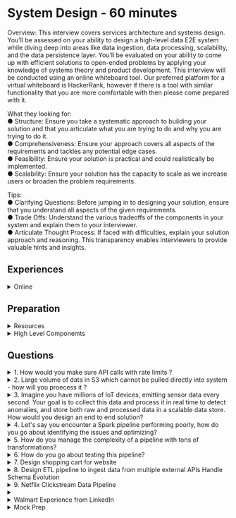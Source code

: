 # System Design - 60 minutes

Overview: This interview covers services architecture
and systems design. You’ll be assessed on your ability to
design a high-level data E2E system while diving deep
into areas like data ingestion, data processing, scalability,
and the data persistence layer. You’ll be evaluated on
your ability to come up with efficient solutions to
open-ended problems by applying your knowledge of
systems theory and product development. This interview
will be conducted using an online whiteboard tool. Our
preferred platform for a virtual whiteboard is HackerRank,
however if there is a tool with similar functionality that you are more comfortable with then please
come prepared with it.

What they looking for:\
● Structure: Ensure you take a systematic approach to building your solution and that you
articulate what you are trying to do and why you are trying to do it.\
● Comprehensiveness: Ensure your approach covers all aspects of the requirements and
tackles any potential edge cases.\
● Feasibility: Ensure your solution is practical and could realistically be implemented.\
● Scalability: Ensure your solution has the capacity to scale as we increase users or
broaden the problem requirements.

Tips:\
● Clarifying Questions: Before jumping in to designing your solution, ensure that you
understand all aspects of the given requirements.\
● Trade Offs: Understand the various tradeoffs of the components in your system and
explain them to your interviewer.\
● Articulate Thought Process: If faced with difficulties, explain your solution approach and
reasoning. This transparency enables interviewers to provide valuable hints and insights.



## Experiences

<details>
<summary> Online </summary>

- You have to track user metrics - how will you develop solution for it - real time vs batch discussion 
Prev Project discussions - data modelling - data collection - transformation - where we will write them? what metrics on real time what batch ? what frequency? - dashboard refresh - frequency 
streaming focussed than batch(Manish Kumar Youtube)

(Blind)
- For system design interview. Question was something like hosting a service then backend db design for services and analytics design for data getting logged.
- Business round was more like business use case specific if there is drop in sales. How will you figure out? What data sources to look for ? Then what will be steps.
- Managerial round was on day to day activities. What’s the architecture? How do you handle conflicts? What were initiatives? What mistakes you made? What did you learn from those?

</details>


## Preparation 

<details>
    <summary>  Resources  </summary>

1. [System Design for Data]([https://www.youtube.com/watch?v=OWeQ_gCNe4k) 
2. System design Interview by Alex - Book
3. Design Data Intensive Application - Book
4. Youtube Videos - Arpit Bhayani, Gaurav Sen 
5. [Medium (Read) - Streamimg Data Pipeline](https://medium.com/@seancoyne/data-engineering-practice-system-design-question-and-solution-streaming-ad32562ba954)


### Videos 
1. [Building a data platform with open source: A $1M+ cost-saving journey](https://www.youtube.com/watch?v=WdQ1hlK57Ys)
</details>


<details>
    <summary>  High Level Componemts </summary>


Let's say you have to Design an e-commerce platfrom related to data side

- Clarify what you are trying to make 
    - What does e-commerce means ? Nykaa, Amazon, something else?
    - Are you asking to build transactional or analytical system?
    ### Output Data
    - Understand the metric in detail? 
    - Who will be the end consumer of this data? 
        - Data Sci, SWE, Dashboard, ML team in modelling
        - talk about CAP theorem 
            - Top 10 songs - availability is imp
            - Financial - consistency is the key
    - Refresh Frequency? Daily? hourly?
    - Query Pattern ? - One big table? Snowflake or Star Schema?
    - Data Rentention ?
    ### Input Data 
    - Existing systems or services which I should be aware of ?
    - Where is the data coming from? 
    - What is the scale of data, what is anticipated scale in upcoming 6 months or a year? 
        - cluster config 
    - What is the type of data? - Structured, unstructured, semi-structured?
    ### Transformations 
    - Business Rules 
    - Most important feature which I should start with ?

<h4> Back of envelope estimations </h4>

- Scale 
    - Power of 2 
        - 1 Kb 
        - 1 Mb 
        - 1 GB
        - 1 TB
        - 1 PB

- Latency - Microservices 
    - sending data over networks - compression(Json/Protobuff) - encoding (DDIA book)
    - Compression 
    - Multi region copy latency will matter

- Availability 
    - Pipeline criticality - no downtime - 99%
    - Pipeline Uptime
    - Tier 1, Tier 2, Tier 3 - Exception, ROllback implementation 

- Calculate storage requirements 
    - Total Data volume on a daily basis if you can tell
    - no of total users 
    - DAU or MAU 
    - Always round off the number to nearest 100
    - Daily 200 GB for 1 year = 200 * 400 = 8 * 10^4 = 80000 GB = 80 TB Data 
    - How much time you want to keep the data ? Purge? cold system? 
    - no. of seconds in a day ?

<h4> High Level Design - Draw.io </h4>

- Test Cases (CICD)
    
- Input 
    - Data Format
    - Frequency 
    - Schema Evolution (API data specially)
    - PII data or normal data (Governance/Encryption)

- Business Use Case
    - Metrics to track - promotional activity - inventory ? shelf? 
    - How freq will you track ? Batch or real time? 
    - SLA (how much time will you take - 4 hours- rollback)

- Output
    - Target System 
    - Data Retention 
    - Refresh Frequency 
    - Historical Data  

**Summary**
1. Real Time Analytics 
2. Historical Analysis 
3. Scalability (Data + Processing)
4. Flexible data model

<h4> Building a solution </h4>

Incoming Data Sources 
1. API 
2. DB (SQL/ No SQL)
3. Files

- There can be a system that can pick from API and put into KAFKA or can also put directly from API to KAFKA in real time. 
- 6 hour sync in DB -> S3(Raw Layer) -> How will you pull data into S3? what will be Partitioning strategy? 
- Processing Layer -> (Medallion Architecture)
    - Metrics 1 - Near Real time (FLINK/ Spark Streaming) -> will go to Kafka -> UI (superset) or Dashboard
    - Metric 2 - incremental data (hourly or daily folder) after 6 hour sync -> Snowflake DWH (transient or permanent table / view materialised or normal) or go back to No SQL 
    - Business Usecase 
    - Data Modelling is done one time - Fact and dimension writing - distinct values in dimension - snapshot 
 
1. Why Kafka ?
2. Why SQL, No SQL?
3. Ingestion Layer - Pull Data 
4. Scheduling - Cron/ Airflow 
5. CI/CD (Gitlab/ Code coverage/ Test Cases/ Roll Back)
6. Exception Handling (on whole system, Trade off, Fault Tolerance, roll back )


### Drill Down 
1. API 
- Microservices 
- Event Driven Architecture 
- Pull/ Push Mechanisam 
- Authentication (JWT, SAML)
- Design Pattern -> LLD
- LLD (object , class interaction) how will you pull data from API or Files?
- Async Programming (very infreq, multi processing, multi threading)

2. Database (Most Focus)
- SQL, No SQL
- DB Internals 
- Volume Challenges (if volume is increasing day by day where to keep data DB or DWH)
- Optimization - Query and DB 
- Indexing/ Sharding/ Caching/ Materialized view - which column and what indexing
- ACID 
- CAP Theorem
- Constraints/ Normalization/ Denormalization
- Leader Follower Architecture 
- Connection Pull 

3. File Type 
- Parquet/ORC/CSV - which you have used why? what optimizations?
- structured vs unstructured( how will you process, schema evolution)
- Hudi, Iceberg, Delta Table 

4. S3 (80 TB per year - where should we keep? Business - how much do they need?)
- Cost Analysis 
    - Amazon - starting orders in cache - earlier year they keep in different layer 
    - Logs - Purge because volume is too much - 6 months - machine generated 
- DataLake vs Delta Lake 
- Data at Rest Encryption 
- Partitioning (File and DB)

5. Kafka 
- Backpressure 
- offset management ( where it is stored, how, how can we bring it back)
- Broker/ Producer/ Consumer 
- Kafka Connect 
- Topic and its management(why, when replication)
- Auto Commit and Linger Time 
- Exactly once record process( Failure overcome, so that it is dropped, how kafka manages this? there should be no duplication, how will you resolve this?)
- Failure Overcome 
- Replication 

6. Spark Streaming 
If you will you use Kafka , you need streaming, either you use Microservice Architecture or Flink 
- Flink vs Spark Streaming 
    - Late Data Arrival
    - Sliding window 
    - Checkpointing
    - commits
    - stateful vs stateless
    - event time - one semantics at the time of generation - when data arrived or producer system generated data and why, fault tolerance
    - Fault Tolerance  Question: You have Kafka with retention of 6 hour for logs - Failure of Spark Streaming, retention is over- now how will you ensure logs are there? will you increase retention? - linked in post suggested 3 days - but kafka cluster will be full
    - Performance optimization 
    
7. Processing layer (Not much focus here)
- Dimensional Modelling 
- Lakehouse Architecture 


8. Spark 
- on which platform will you run this ?
- data transformation
- all questions


9. Medallion Architecture
- GOLD Layer 
    - PII data (RBAC Permission) row level and column level 
    - How will you put encryption - UDF in spark - Encryption logic - how to decrypt 
    - Unity Catalog( Databricks)
    

Dimension Modelling 
- ER diagram Practice 
- Fact and Dimension Table 
- Ecommerce (user, sales, inventory)
- Ride sharing App 
- Finance Domain (credit card details) 
- Health Domain 

10. Scheduling/ Orchestration 
- Airflow 
- Internal Working 
- Type of executor 
- DAG/ TASK
- operators/ Sensor
- Custom operator 
- Xcom
- Backfill 
- Pools
- Automation/ Microservices

11. Docker & Kubernetes 


Not Required
- Login management 
- CDN 
- Tokenisation 
- Maps 
- Ride Sharing on Data Side not on Application Side 

</details>


## Questions 

<details>
<summary> 1. How would you make sure API calls with rate limits ? </summary>

</details>

<details>
<summary>2. Large volume of data in S3 which cannot be pulled directly into system - how will you proecess it ? </summary>

</details>


<details>
<summary> 3. Imagine you have millions of IoT devices, emitting sensor data every second. Your goal is to collect this data and process it in real time to detect anomalies, and store both raw and processed data in a scalable data store. How would you design an end to end solution? </summary>

Questions that can be asked [5min - 10 min]

1. Main goal anomaly detection or other analytics needs (predictive maintenance, user behaviour analyis?)
2. Is data structured, semi-structured or unstructured?
3. Data comes in at constant rate or are there spikes in data ? 
4. Need to implement data encryption at rest or in transit?
5. Are there any specific compliance or regulatory requirements for storing sensor data, such as GDPR, HIPPA ?
6. How many devices do you expect initially, how quickly will that number grow? 

</details> <!-- Question 3. -->

<details>
<summary> 4. Let's say you encounter a Spark pipeline performing poorly, how do you go about identifying the issues and optimizing?</summary>

- Step 1: Understand the Symptoms
    Start by identifying the exact issue:
    1. Is the job slow overall or just certain stages?
    2. Is it failing or just taking too long?
    3. Is it CPU-bound, memory-bound, or I/O-bound?

    You can use:
    1. Spark UI (local or in your cluster manager like YARN/EMR/Databricks)
    2. Logs (driver and executor logs)
    3. Metrics dashboards (e.g., Ganglia, CloudWatch, Prometheus)

- Step 2: Profile the Spark Job
    Inspect the Spark UI:
    1. Stages & Tasks: Look for skewed stages, long-running tasks, or failed ones.
    2. Shuffle & Spill: Excessive shuffle and disk spill are red flags.
    3. Job DAG: Check if it's too complex or has unnecessary stages.
    4. Task Distribution: Are all cores utilized? Are some executors idle?

- Step 3: Review the Code and Transformations
    Look for:
    1. Wide transformations like groupBy, join, distinct, repartition — these trigger shuffles.
    2. UDFs — especially Python UDFs in PySpark — which are black-boxes to Spark.
    3. Collect or broadcast misuse.
    4. Unnecessary caching or missing persistence.

- Step 4: Check Data Issues
    1. Data Skew: One or a few keys have too much data (e.g., one country has 90% of rows). Fix via:
    - Salting the key
    - Aggregating before joining
    2. Small files: Can lead to too many tasks. Coalesce or compact beforehand.
    3. Data size: Check partition sizes — aim for 100–200MB per partition.

- Step 5: Tune Spark Configurations
    1. Memory Usage:
    - By default split, execution (for computation) and storage (for caching data)
    - Increase executor memory or storage fraction `(spark.executor.memory, spark.memory.storageFraction)`
    - Also, check spark.executor.memory to set the memory per executor—make sure it fits within your cluster’s node capacity.
    2. Parallelism:
        - Set `spark.sql.shuffle.partitions` appropriately (not default 200 for big data) based on your data size and cluster resources.
        - Tune `spark.default.parallelism`
        - 2-4 tasks per CPU core
        - How many cores are available in your cluster?
    3. Executor and Driver Settings: 
        - Set spark.executor.cores and spark.executor.instances to control how many executors run and how many cores each uses.
        For example, if a node has 16 cores, you might set 5 cores per executor to leave room for OS and other processes.
        - The driver (spark.driver.memory) also needs enough memory, especially for collecting results or running heavy operations.
    3. Garbage Collection: Long GC pauses can kill performance.
    4. Broadcast joins:
    If one side of a join is small (<10MB), enable broadcast joins
    Manually broadcast if Spark doesn’t auto-detect

Step 6: Infrastructure Considerations
Are your executors under-provisioned?
Is auto-scaling working effectively?
Are disk or network IO bottlenecks showing up in metrics?

- Step 7: Iterate & Test
    - After each change, re-run and compare:
        1. Job duration
        2. Shuffle size
        3. Stage/task run times
        4. Executor utilization

</details> <!-- Question 4. -->

<details>
<summary> 5. How do you manage the complexity of a pipeline with tons of transformations? </summary>
</details> <!-- Question 5. -->

<details>
<summary> 6. How do you go about testing this pipeline? </summary>
</details> <!-- Question 6. -->


<details>
<summary> 7. Design shopping cart for website </summary>

1. What is the user count ? 500 K 
2. Active user count ? 100K
    - system needs to be scalable 
3. Traffic spikes in the year or month? 
4. Stateless or stateful (state is maintained on refresh) - cart should be stateful 
5. Region (US, Europe, APAC) for data governance 
6. On prem, on cloud 

### Design 
 
- Load balancer for spikes 
- AutoScaling for compute 

- caching mechanism 
    1. Redis caching, a database with large cache, super performant 
        - Cons manage an extra component and cost
- VPC router - will route to the right region 

Data Pipeline for 
1. Data Source 
2. Batch or Live 
3. Frequency ? 
4. Data Size 
   - 450 GB /month 
5. Already have an system in place? you need to move to cloud from spark
6. Data customers? 
    - BI users
    - DS (ML model)
    - Operational User 

Design 
1. Landing Area - S3 - all data comes here
2. Spark based processing system in AWS? 
3. Store in S3 again 
4. Snowflake - serverless for SQL part 
5. Notebooks for ML people 
6. Orchestration - Airflow 

</details>  <!-- Question 7. -->

<details>
<summary> 8. Design ETL pipeline to ingest data from multiple external APIs 
Handle Schema Evolution </summary>

Airflow @daily vs @once triggered 
Slow sql to optimize
failure handling, retry logic , partitioning 
how will you handle large file in GBs
asked to find top 10 user by event frequency - constraint was optimized for memory
what if streaming data type change mid way
generator functions 

System Design 
Real time Data Pipeline for click stream events 
Ensure fault toleranc 
where deduplication logic 
store 1 billion records 
z ordering 

Behaviour 
- You take full ownership of failing project 
- What do you if deadline is missed because of your code 

</details>

<details>
<summary> 9. Netflix Clickstream Data Pipeline</summary>

Link - [Design Data pipeline for Netflix metrics monitoring for click stream or playback data](https://www.youtube.com/watch?v=53tcAZ6Qda8)

#### Questions 
1. What metrics are you looking for? You have to define
    - User engagement from click stream 
        - User churn - if they are not visiting, what is their interest
        - Path Analysis - navigation path customer is taking 
          - set a target that they will click on the promotion 
          - what is blocking them? is it too long mey be 7-8 clicks?
        - Behavior Profiling - 
    - Playback
        - trending series
        - when they click on pause? because most people binge watch if it is interesting 
        - time it take for a user to watch 1 hour show may be they are taking 3 hours, can use this for recommendation
2. Keep the solution Generic - do you want to use some specific technologies?

### Pipeline Design 

1. Data Capture 
2. Streaming/Batch 
3. Processing 
4. Storage 
5. Analytics

6. Metrics 
   - Number of subscribers = 200M 
   - 50% Active Daily = 100 M
   - 1 day = 100k seconds
   - 1 day = 100M/100k = 1000 users/sec , cannot assume for every sec 
   - 80% traffic-20 of time rule = 100M users/20K sec = 5000 users/sec
   - user generate 10 events per sec = 50K events per sec - this can be more than this when a popular series come in - traffic spikes 

- Geographical distribution is something we should take into account for Netflix's scale -> Cloud front distribution

- Push and pull models 
    - Push - agents running on server - quickly overwelhm your infra - you don't have to pull
    - Pull - You decide when you want to poll for more data, your insights might be lost sometimes if you are polling late - timing is critical for some promotions

- API Gateway - where servers can push data to 
- Lambda -> you can collect and preprocess data 
- Kakfa -> has buffer, if consumer is not online it can pick up - can store data for max 7 days
- Spark -> distributed computing platform - spark streaming module which can plug into Kafka to extract data - works in microbatches not sub sec latency 
- Flink -> real time distributed computing platform - milli second latency
- DataLake Why? 
    - Store in ObjectStore 
    - Raw Layer 
    - Processed 
    - Need data stored over time - for analytics 
    - in S3 you can run queries directly using Athena, straightway 
    - After Flink you can put in NO SQL DB like Dyanamo DB - no schema - fast read/writes 
    - If you use Relational DB for storing it will be the bottleneck - pipeline will be as fast as DB 

1. What is the difference between row based file format & columnar file format? And why columnar-based file formats such as parquet or orc are favoured for analytics?
    - Row-Based File Formats store data in a sequential, row-by-row manner. Think of it like a spreadsheet where each row represents a complete record, and all the values for that record (across all columns) are stored together. Examples include CSV, JSON, and traditional relational database storage formats. When you read data from a row-based format, you typically access all the columns for a given row at once, even if you only need a subset of the data.

    - Columnar File Formats, on the other hand, store data by column rather than by row. Each column's data is stored together, separate from the other columns. Formats like Apache Parquet and ORC (Optimized Row Columnar). When you read from a columnar format, you can efficiently access just the specific columns you need without loading the entire dataset into memory.

    - Key Differences
        1. `Storage Organization`: Row-based formats keep all data for a single record together, while columnar formats group data by column, allowing for more efficient access to specific fields across many records.
        2. `Read Efficiency`: In row-based formats, querying a single column often means scanning through entire rows, loading unnecessary data. Columnar formats let you read only the columns you're interested in, which is much faster for analytical queries.
        3. `Compression`: Columnar formats often achieve better compression because data within a `single column tends to be more similar (e.g., a column of dates or numbers)` compared to `mixed data types in a row`. This reduces storage size and speeds up data transfer.
        4. `Write Performance`: `Row-based formats are generally better for write-heavy workloads` (like transactional systems) because `appending a new record is straightforward`. Columnar formats can be `slower for writes since data needs to be organized by column`.
    
    - Why Columnar Formats Like Parquet and ORC Are Favored for Analytics
        which often involve aggregating or analyzing specific columns across large datasets (think data warehouses or big data processing). Here's why they shine in this context:

        1. Selective Column Access: target only a subset of columns (e.g., summing sales figures or filtering by date). Columnar formats allow systems to read just the relevant columns, skipping irrelevant data, which drastically reduces I/O and speeds up query execution.
        2. Better Compression and Encoding: Since columnar data is more homogeneous, it compresses better using techniques like run-length encoding or dictionary encoding. For example, Parquet and ORC can store repeated values efficiently, saving space and improving read performance.
        3. Partitioning and Predicate Pushdown: Formats like Parquet support metadata and partitioning, enabling query engines (like Apache Spark or Hive) to skip entire chunks of data that don't match query conditions. This means less data is scanned, further boosting performance.
        4. Scalability for Big Data: In distributed systems, columnar formats work well with parallel processing frameworks. They allow tasks to be split by column or data block, making it easier to handle massive datasets efficiently.
       
        In contrast, `row-based formats are more suited for transactional systems (OLTP) where entire records are frequently inserted, updated, or retrieved as a whole`.

2. Different compression techniques such as snappy, biz2 and LZO. And which one to choose?

- Compression techniques are used to reduce the size of data, which helps save storage space and can speed up data transfer or processing, especially in big data environments. Each method has trade-offs in terms of `compression ratio (how much it reduces size)`, `speed of compression/decompression`, and `computational overhead`.
    1. Snappy:
        - Snappy is a compression library developed by Google, designed for high-speed compression and decompression with a `focus on low latency`. It `prioritizes speed `over achieving the smallest possible file size.
        - Compression Ratio: Moderate. It doesn't compress data as tightly as some other algorithms, but it still reduces size significantly for many data types.
        - Speed: Very fast for both compression and decompression, making it ideal for real-time or near-real-time applications.
        - Use Case: Often used in big data frameworks like Apache Hadoop, Spark, and Kafka, where quick compression/decompression is critical during data processing or streaming.
        - CPU Usage: Relatively low, as it avoids complex algorithms to maintain speed.`
    2. Bzip2:
        Bzip2 is a compression algorithm that uses the Burrows-Wheeler transform and Huffman coding to achieve high compression ratios. It’s `more focused on minimizing file size` than on speed.
        - Compression Ratio: High. It typically produces smaller files compared to Snappy or LZO, especially for text-heavy data.
        - Speed: Slower for both compression and decompression compared to Snappy or LZO. 
        - Use Case: Suitable for scenarios where storage space is a primary concern and speed is less critical, such as archiving data or compressing files for long-term storage.
        - CPU Usage: Higher than Snappy or LZO due to its complex algorithm, which can be a bottleneck in resource-constrained environments.
    3. LZO (Lempel-Ziv-Oberhumer):
        - LZO is a lightweight compression algorithm focused on speed, similar to Snappy, but with a slightly different balance between compression ratio and performance.
        - Compression Ratio: Moderate, often comparable to Snappy, though it can vary depending on the data type. It’s generally not as tight as Bzip2.
        - Speed: Very fast decompression, often faster than Snappy, but compression speed can be slightly slower than Snappy in some cases.
        - Use Case: Commonly used in real-time systems or embedded environments `where decompression speed is critical`, such as in file systems (e.g., SquashFS) or data transfer protocols.
        - CPU Usage: Low to moderate, designed to be lightweight and efficient even on less powerful hardware.
        
        Which One to Choose?
        - Choose Snappy if you’re working in a big data or analytics environment (e.g., with Hadoop, Spark, or Kafka) where speed is critical, and you’re dealing with frequent read/write operations. Snappy is often the default choice for columnar file formats like Parquet or ORC in these systems because it balances speed and compression well for intermediate data processing. It’s ideal when you need low latency and can afford slightly larger file sizes.
        - Choose Bzip2 if your `primary goal is to minimize storage space` and you’re not constrained by time or CPU resources. 
        - Choose LZO if you need extremely fast decompression and are working in a system where read performance is more important than write performance.
    
    - Additional Considerations
        1. Data Type: The effectiveness of each algorithm can depend on the nature of your data. For example, Bzip2 excels with text data due to its ability to exploit patterns, while Snappy and LZO are more general-purpose.
        2. Framework Compatibility: If you’re using tools like Apache Spark or Hadoop, check their default or recommended compression codecs. Snappy is widely supported and often the default in these ecosystems for a reason.
        3. Splittability: In distributed systems, ensure the compression method supports splitting compressed files for parallel processing. Snappy and LZO are typically splittable when used with formats like Parquet, while Bzip2 is splittable by design but slower, which might negate the benefit.

</details>

<details>
<summary> </summary>

- Videos Watched  
   1. https://www.youtube.com/watch?v=NZ_-2RB-NU0
   2. https://www.youtube.com/watch?v=w8xWTIFU4C8 (Some parts were misleading)
   3. https://www.youtube.com/watch?v=wUZFNemJVho


1. Ingestion 
- Analytics Service (Managed service like Amplitude or Posthog)
    - time series log of page views or user data  - appended to historical data 
    - cloud based - cannot directly connect with our inhouse services like Queue 
- Database 
    - point in time data for state of our application - can be changes 
    - Batch Job - pulls from DB, transform it and put into our Storage Layer 
2. Transformation 
    - ETL is the batch job 
    - if huge data in DB -> batch job might take lot of time -> scale horizontally -> use spark (distributed processing engine)-> deploys work to multiple clusters
    - remember batch pipeline will run run multiple times - everyday 
    ### Batch Ingestion Strategies 
    1. Full Database Load with Timestamping

        Load the entire database into the data lake on a regular schedule, such as daily, and tagging each load with a timestamp. This approach ensures that you maintain a complete historical record of the data at different points in time.

    - Advantages: It allows for historical analysis since every state of the database is preserved. If you need to analyze trends or changes over time, this method provides all the necessary data snapshots.
    - Disadvantages: The major downside is redundancy. You're storing unchanged data repeatedly, which increases storage costs and puts a heavy load on the ETL (Extract, Transform, Load) pipeline due to processing the full dataset each time.
    - Best Use Case: historical data integrity is critical, and storage costs or processing times are not primary concerns, such as in `regulatory compliance or long-term trend analysis`.
    2. Full Database Reload with Overwrite
        
        In this approach, you drop the existing table in the data lake and reload the entire current state of the database each time the batch job runs. Data lake always reflects the latest snapshot of the database without retaining historical data.

    - Advantages: It minimizes storage costs, The data lake remains a mirror of the current database state, which can be simpler to manage.
    - Disadvantages: You lose historical data, Additionally, the ETL pipeline still processes the entire dataset each time, leading to high processing overhead.
    - Best Use Case: where only the current state matters, and historical data is irrelevant or stored elsewhere, such as in operational reporting systems focused on real-time data.
    3. Incremental Load with Updated-At Tracking

        Loading only the data that has changed since the last batch job, typically by tracking an "updated_at" field in the database. Only records updated within a specific time frame (e.g., the last day or two) are ingested into the data lake, using an upsert operation (update if exists, insert if new).

    - Advantages: It significantly reduces the amount of data processed by the ETL pipeline, improving speed and reducing costs. This method is more efficient for large datasets where only a small portion changes frequently.
    - Disadvantages: It introduces complexity in ensuring data consistency. If the "updated_at" field isn't maintained correctly (e.g., due to manual edits), the data lake and database can become out of sync. Additionally, job failures might result in missing data for certain time periods.
    - Best Use Case: systems with frequent updates where efficiency is key, and the database schema supports reliable timestamp tracking, such as in transactional systems with regular data modifications.

    4. Incremental Load with Ingestion Tracking
    
        Building on the incremental load, this method adds an "ingested_at" field alongside "updated_at" to track when data was last ingested into the data lake. Data is only ingested if it was updated after the last ingestion, ensuring no gaps in data due to job failures, as on job failure we will not update the ingestion time.

    - Advantages: This approach mitigates the risk of data gaps caused by job failures by providing a clear record of ingestion times. It enhances the reliability of incremental loads.
    - Disadvantages: It still faces challenges with manual data changes that don't update timestamps correctly. It also requires transactional integrity to ensure the "ingested_at" field is only updated when data is successfully ingested, adding complexity to the ETL process.
    - Best Use Case: Ideal for mission-critical systems where data completeness is essential, and job reliability might be a concern, such as in financial or customer data warehousing.
    
    Implementation Considerations
    To implement these batch pipeline strategies effectively, consider the following tools and practices along with some additional recommendations:

    - ETL Frameworks: Use distributed processing frameworks like Apache Spark to handle large-scale data ingestion and transformation. Spark can parallelize tasks across multiple nodes, significantly reducing processing time for full or incremental loads.
    - Scheduling and Orchestration: Employ tools like Apache Airflow to schedule and monitor batch jobs. Airflow allows you to define dependencies between tasks (e.g., ensuring ingestion completes before transformation) and provides visibility into job success or failure.
    - Data Lake Storage: Opt for scalable storage solutions like AWS S3 or Hadoop Distributed File System (HDFS) for your data lake. These systems are optimized for storing vast amounts of unstructured data and integrate well with processing frameworks like Spark.
    - Latency and Scalability: Address latency concerns by scaling horizontally with Spark clusters. `For incremental strategies, ensure your database indexing supports quick queries on "updated_at" or "ingested_at" fields to minimize extraction time`.
    - Error Handling and Monitoring: Implement robust error handling in your ETL pipelines to manage job failures, especially for incremental loads with ingestion tracking. Use transactions to ensure data consistency, and set up alerts in Airflow for failed jobs.
    ### Writing to a Queue 
    - Writing data to a queue facilitates real-time or near-real-time data ingestion into a data lake, bypassing the delays of batch processing.
    - Within your application, whenever data is written to the database, simultaneously write the same data or a relevant event to a queue.
    - The queue acts as a buffer between data sources (like databases or third-party services) and the data lake, allowing for asynchronous processing and reducing direct load on source systems.
    - Analytics Service -> webhook handler(API) -> Queue -> Flink (process data from a queue) -> Data Lake
    - Handling Third-Party Services: For external sources like cloud-based analytics services (e.g., Amplitude), use webhooks to bridge the gap. Set up an HTTP server to receive data from the service and write it to the queue.
    - Alternatively, use a cloud-based queue (e.g., Amazon Kinesis Data Streams) that the Analytics service can directly access, eliminating the need for a middleman.
    - Ensure the queue system is reliable and can handle high throughput to avoid data loss or bottlenecks. If using a cloud-based queue, verify security and access controls. Dual-writing to the queue and database requires transactional consistency to prevent discrepancies.
3. Storage Layer for DS 
    - HDFS, S3
4. Snowflake is a cloud-based data warehouse solution that integrates data storage (data    lake) and distributed processing capabilities.
    - Snowflake can connect directly to queues (e.g., cloud-based queues) and ingest data without additional middleware.   
    - Many analytics services have built-in integrations with Snowflake, allowing direct data writes to the Snowflake instance, eliminates the need for queues or webhook handlers for external data sources.
    - Snowflake internally incorporates concepts similar to traditional tools (e.g., distributed processing, data lake storage), providing a managed version of these 
    functionalities.
    - Using Snowflake may involve trade-offs such as vendor lock-in and costs associated with a SaaS solution. 


| **Aspect**                  | **Apache Kafka**                                                                 | **Traditional Messaging Queues (e.g., RabbitMQ, SQS)**                          |
|-----------------------------|---------------------------------------------------------------------------------|--------------------------------------------------------------------------------|
| **Data Persistence**        | Stores data as logs in topics for a set retention period; supports replay.      | Messages are transient, often deleted after consumption; limited replay.       |
| **Consumption Pattern**       | Pub-sub model; where producers publish messages to topics, and multiple consumers or consumer groups can subscribe to those topics. One message can be accessed by many consumers - useful where multiple systems analyze the same data.   | Point-to-point or limited pub-sub; typically one consumer per message, with message often removed after delivery.        |
| **Message Routing** | Kafka is organised into mutiple queues each queue can have topics and partitions. Producer decides which queue the data goes to; Less overhead on Kafka cluster, hence high throughput;    | Uses Exchange which take in all messages and route them to queues, it can also route one msg to mutiple queues to replicate fan out.  |
| **Scalability/Throughput**  | Handles millions of messages/sec; partitions for distributed processing.        | Scalable but optimized for lower-latency, smaller-scale message passing.        |
| **Use in Data Warehousing** | Ideal for streaming ingestion into data lakes; supports real-time pipelines.    | Better for task queuing or event notifications; less suited for core pipelines. |
| **Durability/Fault Tolerance** | High durability with data replication across brokers; robust recovery.         | Durable with acknowledgments, but less focus on long-term data retention.      |
| **Complexity/Management**   | More complex; requires distributed cluster setup (brokers, ZooKeeper).          | Simpler for small-scale use; less overhead for basic message passing.           |
| **Acknowledment**   | Has offset; Kafka logs an offset of how many messages a consumer has; whenever a consumer needs more data it reads from that offset from the queue, when it is done it commits the offset back to let Kafka know that it successfully processed that data; great with batches of data with small events. Note: Kafka doesn't "send" messages actively to consumers; instead, consumers pull messages from topics at their own pace. |  Has ACK - sent ACK to Queue - send data to another consumer if ACK is not received   - good for long running tasks that need ACK|



Non-Functional 
1. Low Latency loading 
2. Handle Scale of data 

</details >

<details> 
<summary> Walmart Experience from LinkedIn </summary> 

1. Round 1: SQL
    - Write a query to find users who placed orders in 3 consecutive months.
    ```sql 
    WITH cust_month AS (
    SELECT 
        consumer_id, 
        EXTRACT('month' FROM order_date) AS month_ordered_in, -- extract from keyword
        EXTRACT('year' FROM order_date) AS year_ordered_in -- year is also imp 
    FROM orders 
    GROUP BY consumer_id, EXTRACT('month' FROM order_date), EXTRACT('year' FROM order_date)
    ),
    month_sequence AS (
        SELECT 
            consumer_id,
            month_ordered_in,
            year_ordered_in,
            LEAD(month_ordered_in, 1) OVER (PARTITION BY consumer_id ORDER BY year_ordered_in, month_ordered_in) AS next_month, -- order by both month and year 
            LEAD(year_ordered_in, 1) OVER (PARTITION BY consumer_id ORDER BY year_ordered_in, month_ordered_in) AS next_year, -- lead syntax
            LEAD(month_ordered_in, 2) OVER (PARTITION BY consumer_id ORDER BY year_ordered_in, month_ordered_in) AS next_next_month,
            LEAD(year_ordered_in, 2) OVER (PARTITION BY consumer_id ORDER BY year_ordered_in, month_ordered_in) AS next_next_year
        FROM cust_month
    )
    SELECT DISTINCT consumer_id
    FROM month_sequence
    WHERE 
        month_ordered_in IS NOT NULL
        AND next_month IS NOT NULL
        AND next_next_month IS NOT NULL
        AND (
            (month_ordered_in + 1 = next_month AND year_ordered_in = next_year)
            OR (month_ordered_in = 12 AND next_month = 1 AND year_ordered_in + 1 = next_year)
        ) -- these conditions are also imp 
        AND (
            (next_month + 1 = next_next_month AND next_year = next_next_year)
            OR (next_month = 12 AND next_next_month = 1 AND next_year + 1 = next_next_year) -- year change conditions
        );

    --- optimised version 

    WITH cust_month AS (
    SELECT DISTINCT 
        consumer_id, 
        DATE_TRUNC('month', order_date) AS month_start
    FROM orders
    ),
    month_sequence AS (
        SELECT 
            consumer_id,
            month_start,
            LEAD(month_start, 1) OVER (PARTITION BY consumer_id ORDER BY month_start) AS next_month,
            LEAD(month_start, 2) OVER (PARTITION BY consumer_id ORDER BY month_start) AS next_next_month
        FROM cust_month
    )
    SELECT DISTINCT consumer_id
    FROM month_sequence
    WHERE next_month = month_start + INTERVAL '1 month'
    AND next_next_month = month_start + INTERVAL '2 months';
    ```

    - Top 3 products per category by revenue — in a single SQL query.
    ```sql 
    WITH product_cat_revenue AS (
    SELECT 
        p.category,
        p.product_id,
        SUM(r.revenue) AS tot_revenue
    FROM product p
    INNER JOIN revenue r ON p.product_id = r.product_id
    WHERE r.order_date > '2024-12-31' -- considering last year orders
    GROUP BY p.category, p.product_id
    )
    SELECT 
        category,
        product_id,
        tot_revenue
    FROM (
        SELECT 
            category,
            product_id,
            tot_revenue,
            DENSE_RANK() OVER (PARTITION BY category ORDER BY tot_revenue DESC) AS rank
        FROM product_cat_revenue
    ) AS ranked_products
    WHERE rank <= 3
    ORDER BY category, tot_revenue DESC; -- remember order by 

    --- optimised version
    WITH product_revenue AS (
    SELECT 
        p.product_id,
        p.product_name,
        c.category_name,
        SUM(o.quantity * o.unit_price) AS total_revenue, -- revenue can be different
        ROW_NUMBER() OVER (PARTITION BY c.category_name ORDER BY SUM(o.quantity * o.unit_price) DESC) AS revenue_rank
    FROM products p
    JOIN categories c ON p.category_id = c.category_id
    JOIN order_details o ON p.product_id = o.product_id
    GROUP BY p.product_id, p.product_name, c.category_name
    )
    SELECT 
        category_name,
        product_name,
        total_revenue
    FROM product_revenue
    WHERE revenue_rank <= 3
    ORDER BY category_name, total_revenue DESC;
    ```

    - Why is NOT IN dangerous with NULLs?
        - Related to how SQL handles three-valued logic (true, false, and unknown) in comparisons.
        - SQL filters out rows where the WHERE condition evaluates to UNKNOWN, just as it does for FALSE. So, if a NOT IN condition involves a NULL in the list, the entire condition often evaluates to UNKNOWN, and no rows matches.
        - No rows are returned! Why? Because the NOT IN condition expands to:
            `dept_id <> 10 AND dept_id <> NULL AND dept_id <> 40` -- AND 
        - Use NOT EXISTS: This operator handles NULLs more safely because it evaluates existence rather than direct value comparisons.
        - Filter Out NULLs in the Subquery: Explicitly exclude NULLs from the NOT IN list.

2. Round 2: Data Pipeline Design

    - How would you build a data pipeline for 1 billion daily transactions, across 5 countries, with different formats and latency requirements?
        - 10 e^9 daily records 
        - 24*60*60 = 86400 records ~ 10^5
        - 10^9 / 10^5 = 10^4 records/sec  = 11,574 
    
    These transactions come from
    -  5 countries, 
    - implying different data formats (e.g., JSON, CSV, or proprietary schemas), 
    - regulatory requirements (like GDPR or local data residency laws),
    - and latency needs (some use cases might need real-time processing, others can handle batch).

    - scalable 
    - fault-tolerant
    - CAP - what is imp consistency or availability - consistency 
    
    1. Ingestion Layer
        - Apache Kafka, cloud-native message queue like AWS SQS, Google Pub/Sub,
        - Design: Deploy regional Kafka clusters (or equivalent) in each country to handle local data ingestion, ensuring low-latency writes and compliance with data residency laws. Each cluster can accept data in native formats via lightweight connectors or APIs.
        - Consideration: Implement schema validation at ingestion to catch malformed data early. Use a schema registry (like Confluent Schema Registry) to manage format diversity.
            - How do we handle for schema changes ? 

    2.  Buffering and Queuing
       - Given the volume and varying latency requirements, a buffering layer helps decouple ingestion from processing.

        - Tools: Kafka topics (partitioned by country or transaction type) or cloud queues can act as buffers.
        - Design: Partition data based on latency needs—real-time transactions go to a high-priority topic, while batch transactions can sit in a lower-priority queue. This ensures critical data isn’t delayed by bulk processing.
        - Consideration: Set retention policies (e.g., 7 days) to handle reprocessing or failures without losing data.

    3. Processing Layer
        - This is where data is transformed, enriched, and routed based on requirements.
        
        - Tools: Use a stream processing framework like Apache Flink or Spark Streaming for real-time needs, and Apache Spark or batch jobs for delayed processing.
        - Design: Split processing into two pipelines—real-time (sub-second latency) and batch (hourly or daily). For real-time, Flink can handle transformations (e.g., format normalization, currency conversion) and route data to downstream systems. For batch, Spark jobs can aggregate data for reporting or analytics.
            - How can we do batch in Flink ?
            - How does spark connect to topics? 
        - Consideration: Deploy processing clusters in a central cloud region (or multi-region if latency is critical) with auto-scaling to handle spikes. Use container orchestration like Kubernetes for resource management.
            - Processing Cluster?
            - Kubernetes 

    ### Deep Dives
    #### 1. Kafka Topics and Partitions Strategy
    Given the scale (roughly 11,574 transactions per second on average) and the need to handle data from 5 countries with different formats and latency requirements, the topic and partition design needs to balance scalability, data isolation, and processing efficiency.

    Topic Structure
    I’d propose creating topics based on a combination of geographic region (country) and latency requirements. This ensures data locality for compliance and optimizes for different processing needs. Here’s the breakdown:

    1. Real-Time Topics: For transactions requiring sub-second latency (e.g., fraud detection or payment processing).
        Format: transactions-realtime-<country_code>
        Examples: transactions-realtime-US, transactions-realtime-UK, transactions-realtime-JP, etc. (one per country, so 5 topics).
    2. Batch Topics: For transactions that can be processed in hourly or daily batches (e.g., reporting or analytics).
        Format: transactions-batch-<country_code>
        Examples: transactions-batch-US, transactions-batch-UK, etc. (again, 5 topics).
    3. Error/Dead Letter Topics: For handling failed or malformed transactions that need reprocessing or manual intervention.
        Format: transactions-dlq-<country_code>
        Examples: transactions-dlq-US, etc. (5 topics).
    This results in 15 topics total (5 countries × 3 types). Separating by country ensures compliance with data residency laws (e.g., keeping EU data in EU regions for GDPR) and simplifies downstream processing by isolating data streams. Separating by latency type (real-time vs. batch) allows consumers to prioritize critical workloads.
    
    #### Partitioning Strategy
    Partitions in Kafka determine parallelism and throughput. With 1 billion transactions daily, we need enough partitions to handle the load and ensure even distribution.

    1. Transaction Volume Calculation: 1 billion transactions/day = ~11,574 transactions/second. Assuming peak load is 2-3x average (common for transactional systems), we’re looking at ~35,000 transactions/second at peak.
    2. Throughput per Partition: Kafka can handle ~10,000 messages/second per partition on modern hardware with proper tuning (based on typical benchmarks). To be conservative and account for spikes, let’s target ~5,000 messages/second per partition.
    3. Partition Count per Topic: At peak load of 35,000 transactions/second, 
        we’d need `~7 (35000/5000) partitions per topic` if the load was evenly split across all countries and topics. 
    - However, load distribution likely varies by country (e.g., higher transaction volume in larger markets like the US). So, I’d propose:
        1. Real-Time Topics: 10 partitions per country for transactions-realtime-<country_code> (50 partitions total across 5 countries).
        2. Batch Topics: 5 partitions per country for transactions-batch-<country_code> (25 partitions total), since batch processing can handle bursts over time.
        3. Dead Letter Topics: 2 partitions per country for transactions-dlq-<country_code> (10 partitions total), as error rates should be low.
    - Total Partitions: 50 (real-time) + 25 (batch) + 10 (DLQ) = 85 partitions across all topics.
    - Partitioning data by a key (e.g., transaction ID or customer ID) ensures even distribution and maintains order for related transactions within a partition. 
    - For country-specific topics, the key can be a composite of country code and transaction ID to guarantee data stays within the correct topic and partition.

    #### Retention and Segmentation    
    - Retention Period: 
        - Set a retention period of 7 days for real-time and batch topics to allow reprocessing in case of failures. 
        - For DLQ topics, extend to 14 days to give more time for manual intervention.
    - Log Segment Size: Configure segment size to roll over at 1GB or 1 hour (whichever comes first) to keep segments manageable for high-throughput topics.
        
    ### Kafka Cluster Configuration
    
    1. Cluster Topology
    - Regional Clusters:
         Deploy one Kafka cluster per country (5 clusters total) to comply with data residency requirements and minimize latency for local producers (transaction sources). Each cluster handles data for its respective country.
    - Cross-Region Replication (Optional): 
        If compliance allows and centralized processing is needed, use Kafka’s MirrorMaker 2 or Confluent Replicator to mirror data to a central cluster for global analytics. Otherwise, keep data siloed per region.
    
    2. Brokers per Cluster: 
        - Start with 3-5 brokers per cluster for fault tolerance and load distribution. 
        - With 85 total partitions, even a 3-broker setup can handle the load (Kafka spreads partitions across brokers). Scale up brokers if monitoring shows bottlenecks.
    3. Replication Factor: 
        Set replication factor to 3 for high availability. This ensures data isn’t lost if a broker fails, though it increases storage overhead. With 3-5 brokers, a replication factor of 3 is sustainable.
    4. Hardware and Resource Configuration
        Broker Specs: Use high-performance VMs or instances with at least 16 CPU cores, 64GB RAM, and SSD storage (e.g., AWS m5.4xlarge or equivalent).
        Kafka is I/O and memory-intensive, so prioritize fast disks and sufficient memory for caching.
    5. Storage: 
        - Allocate ~10TB per broker initially, assuming 1 billion transactions/day at ~1KB per transaction (1TB/day raw data) with a 7-day retention and replication factor of 3. Adjust based on actual message size and compression.
    6. Network: 
        Ensure high-bandwidth, low-latency network between brokers (e.g., within the same cloud region or availability zone). Use private subnets for security.
    
    #### Key Configuration Parameters
    Here are some critical Kafka configurations to tune for this workload (set in server.properties or equivalent):

    1. num.partitions: Default to 10 for new topics, though we’ve predefined partitions above.
    2. default.replication.factor: Set to 3 for durability.
    3. min.insync.replicas: Set to 2 to ensure writes are confirmed by at least 2 replicas, balancing availability and consistency.
    4. message.max.bytes: Set to 1MB (or higher if transactions are larger) to accommodate bigger messages.
    5. compression.type: Enable gzip or snappy on producers and brokers to reduce storage and network overhead (snappy is faster, gzip is more compact).
    6. log.retention.hours: Set to 168 (7 days) for real-time/batch, 336 (14 days) for DLQ.
    7. log.segment.bytes: Set to 1GB (1073741824 bytes) for manageable segment sizes.
    8. num.io.threads and num.network.threads: Increase to 16 and 8 respectively (or higher based on CPU cores) to handle high throughput.
    9. socket.send.buffer.bytes and socket.receive.buffer.bytes: Set to 1MB (1048576) for better network performance.
    
    #### Producer and Consumer Tuning
    1. Producers: 
        - Configure producers with linger.ms=5 to batch messages for efficiency, and acks=all for durability (wait for all replicas to confirm). 
        - Use async sending to handle high throughput.
    2. Consumers: 
        - Set fetch.max.bytes to 50MB and max.partition.fetch.bytes to 5MB to control data pulled per request. Use consumer groups for parallel processing across partitions (e.g., one group per downstream application like Flink or Spark).
    3. Monitoring and Security
        - Monitoring: Integrate with Prometheus and Grafana to track metrics like throughput, latency, partition lag, and broker health. Set alerts for high consumer lag or broker downtime.
    4. Security: 
        Enable TLS for data in transit between producers, brokers, and consumers. Use SASL/SCRAM for authentication if clients are external. Restrict access via VPCs or firewall rules to trusted IPs.
    5. ZooKeeper: 
        Use a dedicated ZooKeeper ensemble (3-5 nodes) per Kafka cluster for metadata management. Ensure ZooKeeper is on separate VMs for isolation.
    6. Scalability and Fault Tolerance
        - Scaling: Monitor partition lag and broker CPU/disk usage. Add partitions or brokers dynamically if throughput exceeds capacity (Kafka supports partition reassignment, though it’s resource-intensive). Use cloud auto-scaling groups for broker VMs if possible.
        - Fault Tolerance: With a replication factor of 3 and min.insync.replicas=2, the cluster can tolerate 1-2 broker failures per cluster without data loss. Spread brokers across availability zones for resilience.


    ### Why PyFlink with Kafka?
    - PyFlink allows Python developers to leverage Flink’s powerful stream processing capabilities while staying in a familiar language ecosystem. It’s particularly useful for real-time processing of Kafka data (like our transactions-realtime-US topics) with low latency, fitting our pipeline’s needs for use cases like fraud detection.
    - PyFlink wraps the Java-based Flink engine, so performance is comparable to Java/Scala implementations, though some advanced features might require extra configuration.

    1. Prerequisites Set up 
    - Kafka Cluster(s): Our 5 regional Kafka clusters are running with topics like transactions-realtime-US, accessible via broker addresses (e.g., kafka-us-1:9092,kafka-us-2:9092).
    - Flink Cluster: A Flink cluster is deployed (standalone, YARN, or Kubernetes as proposed for scalability). PyFlink jobs run on the same cluster as Java jobs, so no separate setup is needed.
    - Python Environment: Install Python 3.6+ (PyFlink supports up to Python 3.9 as of Flink 1.17). Set up a virtual environment if needed.
    - PyFlink Installation: Install PyFlink via pip. For Flink 1.17, run:
```bash
pip install apache-flink==1.17.0
```
This includes the necessary dependencies to connect to Kafka. Ensure your Flink cluster version matches the PyFlink version to avoid compatibility issues.
Kafka Connector: PyFlink uses the same underlying Kafka connector as Java Flink, so no additional dependency is needed beyond the base PyFlink installation.
Steps to Connect Kafka and Flink Using Python
We’ll use PyFlink’s DataStream API to consume data from Kafka, process it, and output results. I’ll provide a complete example tailored to our pipeline.

1. Set Up the Flink Environment in Python
Start by initializing the Flink execution environment and configuring it for stream processing.

python
Copy Code
from pyflink.datastream import StreamExecutionEnvironment
from pyflink.common.serialization import SimpleStringSchema
from pyflink.datastream.connectors.kafka import FlinkKafkaConsumer
from pyflink.common.typeinfo import Types

# Create a StreamExecutionEnvironment
env = StreamExecutionEnvironment.get_execution_environment()

# Enable checkpointing for fault tolerance (every 60 seconds)
env.enable_checkpointing(60000)
2. Configure Kafka Consumer
Use FlinkKafkaConsumer to connect to a Kafka topic. Specify the broker addresses, topic, and consumer group. Since our transactions are likely JSON, we’ll use a simple string schema for now (we’ll parse JSON in the processing step).

python
Copy Code
# Kafka configuration properties
kafka_props = {
    'bootstrap.servers': 'kafka-us-1:9092,kafka-us-2:9092,kafka-us-3:9092',
    'group.id': 'flink-realtime-processor-us'
}

# Create a Kafka consumer for the US real-time topic
kafka_consumer = FlinkKafkaConsumer(
    topics='transactions-realtime-US',
    deserialization_schema=SimpleStringSchema(),
    properties=kafka_props
)

# Add the Kafka consumer as a source to the environment
transaction_stream = env.add_source(kafka_consumer).name("kafka_source")
3. Handle Event Time and Watermarks
To manage out-of-order data (as discussed earlier), assign timestamps and watermarks based on event time from the transaction payload. PyFlink supports this via a custom timestamp extractor.

python
Copy Code
from pyflink.datastream.functions import BoundedOutOfOrdernessTimestampExtractor
from pyflink.common.time import Time
import json

# Custom timestamp extractor for event time
class TransactionTimestampExtractor(BoundedOutOfOrdernessTimestampExtractor):
    def __init__(self, max_out_of_orderness):
        super().__init__(max_out_of_orderness)
    
    def extract_timestamp(self, transaction):
        # Parse JSON to extract timestamp (assuming format like {"transaction_timestamp": "2025-07-13T10:00:00"})
        try:
            data = json.loads(transaction)
            timestamp_str = data.get('transaction_timestamp', '1970-01-01T00:00:00')
            from datetime import datetime
            return int(datetime.fromisoformat(timestamp_str).timestamp() * 1000)  # Convert to milliseconds
        except Exception:
            return 0  # Fallback to epoch if parsing fails

# Assign timestamps and watermarks (allow 30 seconds of lateness)
transaction_stream = transaction_stream.assign_timestamps_and_watermarks(
    TransactionTimestampExtractor(Time.seconds(30))
).name("timestamps_watermarks")
4. Process the Stream
Let’s implement a simple processing step, like filtering high-value transactions (e.g., value >$1000). In a real application, you’d expand this with more complex logic (aggregations, windowing, etc.).

python
Copy Code
# Filter high-value transactions
def filter_high_value(transaction):
    try:
        data = json.loads(transaction)
        value = data.get('value', 0.0)
        return value > 1000.0
    except Exception:
        return False

high_value_stream = transaction_stream.filter(filter_high_value).name("high_value_filter")
5. Add a Sink (Output)
For simplicity, let’s print the results to the console. In practice, you’d write to another Kafka topic, a database, or a dashboard using a custom sink or PyFlink’s built-in connectors.

python
Copy Code
# Print high-value transactions to console (replace with a proper sink in production)
high_value_stream.print().name("console_sink")
6. Execute the Job
Finally, execute the Flink job with a descriptive name.

python
Copy Code
# Execute the Flink job
env.execute("Kafka-Flink Transaction Processor (Python)")
Complete Python Code
Here’s the full script combining all the steps above:

python
Copy Code
from pyflink.datastream import StreamExecutionEnvironment
from pyflink.common.serialization import SimpleStringSchema
from pyflink.datastream.connectors.kafka import FlinkKafkaConsumer
from pyflink.datastream.functions import BoundedOutOfOrdernessTimestampExtractor
from pyflink.common.time import Time
import json
from datetime import datetime

# Create a StreamExecutionEnvironment
env = StreamExecutionEnvironment.get_execution_environment()

# Enable checkpointing for fault tolerance (every 60 seconds)
env.enable_checkpointing(60000)

# Kafka configuration properties
kafka_props = {
    'bootstrap.servers': 'kafka-us-1:9092,kafka-us-2:9092,kafka-us-3:9092',
    'group.id': 'flink-realtime-processor-us'
}

# Create a Kafka consumer for the US real-time topic
kafka_consumer = FlinkKafkaConsumer(
    topics='transactions-realtime-US',
    deserialization_schema=SimpleStringSchema(),
    properties=kafka_props
)

# Add the Kafka consumer as a source to the environment
transaction_stream = env.add_source(kafka_consumer).name("kafka_source")

# Custom timestamp extractor for event time
class TransactionTimestampExtractor(BoundedOutOfOrdernessTimestampExtractor):
    def __init__(self, max_out_of_orderness):
        super().__init__(max_out_of_orderness)
    
    def extract_timestamp(self, transaction):
        try:
            data = json.loads(transaction)
            timestamp_str = data.get('transaction_timestamp', '1970-01-01T00:00:00')
            return int(datetime.fromisoformat(timestamp_str).timestamp() * 1000)
        except Exception:
            return 0

# Assign timestamps and watermarks (allow 30 seconds of lateness)
transaction_stream = transaction_stream.assign_timestamps_and_watermarks(
    TransactionTimestampExtractor(Time.seconds(30))
).name("timestamps_watermarks")

# Filter high-value transactions
def filter_high_value(transaction):
    try:
        data = json.loads(transaction)
        value = data.get('value', 0.0)
        return value > 1000.0
    except Exception:
        return False

high_value_stream = transaction_stream.filter(filter_high_value).name("high_value_filter")

# Print high-value transactions to console
high_value_stream.print().name("console_sink")

# Execute the Flink job
env.execute("Kafka-Flink Transaction Processor (Python)")
Running the Application
Save the Script: Save the above code as kafka_flink_processor.py.
Submit the Job: Run the script using the Flink CLI or directly via Python if your environment is set up with Flink’s binaries. Typically:
bash
Copy Code
flink run -py kafka_flink_processor.py
Ensure your Flink cluster is running and accessible. If running locally for testing, start a local Flink cluster first.
Dependencies: If you use additional Python libraries (e.g., for JSON parsing beyond json), ensure they’re installed in your environment.
Key Configurations for Our Pipeline
Tailoring this to our setup with 1 billion transactions/day:

Regional Processing: Deploy separate PyFlink jobs per country, each connecting to its regional Kafka cluster (e.g., US job reads from kafka-us-* brokers). This respects data residency and minimizes latency.
Parallelism: Set parallelism to match Kafka partitions (e.g., 10 for transactions-realtime-US). In PyFlink, configure this via env.set_parallelism(10) before adding sources.
Fault Tolerance: Checkpointing is enabled above. Store checkpoints in a durable location like S3 or HDFS by setting the state backend (requires additional config in Flink’s cluster settings or environment variables).
Scalability: Use Kubernetes to auto-scale Flink TaskManagers. With 50 partitions across real-time topics (10 per country × 5), ensure total parallelism covers this.
Security: Enable TLS for Kafka communication by adding properties like 'security.protocol': 'SSL' to kafka_props if needed. Configure authentication (SASL/SCRAM) similarly.
Potential Challenges with PyFlink
Performance: PyFlink introduces slight overhead compared to Java due to Python-to-Java serialization. For our scale, monitor performance and consider Java for critical paths if bottlenecks appear.
Feature Parity: Some advanced Flink features (e.g., custom state backends) might require extra setup in PyFlink. Check the Flink documentation for version-specific limitations.
Error Handling: The example includes basic error handling in JSON parsing. Enhance this with logging or side outputs for malformed data, routing to our transactions-dlq-<country_code> topics.


They wanted:

Tech stack choices (I said Kafka + Spark + Delta Lake on S3)

 How I’d handle schema drift

 Monitoring & alerting

 Retry logic and recovery if S3 is down

 Regional latency tradeoffs

They weren’t looking for textbook answers.

 They wanted why — not just what
 </details >

 <details>
 <summary> Mock Prep </summary>
 
 1. What is watermarking ?
    - It’s a way of saying, “I’m confident that no more events older than this timestamp will arrive, and decide when it’s safe to process or finalize certain computations.” This is critical for operations like windowing (e.g., aggregating transactions over a 5-minute window) in real-time processing, where you can’t wait forever for late data.
    - to handle the inherent challenges of processing unbounded, out-of-order data streams due to network delays, producer buffering, or distributed system quirks.
    - How Watermarks Work with Kafka
        - Kafka itself doesn’t natively implement watermarks as a feature of its topics or partitions. Instead, watermarks are a concept applied by stream processing frameworks (like Flink, Kafka Streams, or Spark Streaming) that consume data from Kafka.
        - Kafka Tables = logical abstraction of Kafka data as tables, often seen in systems like ksqlDB (Confluent’s SQL engine for Kafka) or when Kafka topics are mapped to tables in stream processing frameworks.
        - In ksqlDB, a Kafka topic can be treated as a stream (unbounded, append-only) or a table (a snapshot of the latest state for each key). Watermarks are relevant when processing streams or when performing windowed operations on tables. For example, if you’re aggregating transaction totals per customer over a tumbling window, ksqlDB uses watermarks internally to decide when a window is “complete” and can be emitted.
        - Stateful Processing: For table-like abstractions, watermarks help manage state. Old data beyond the watermark can be purged from state stores (e.g., RocksDB in Kafka Streams) to prevent unbounded growth, which is crucial at our scale of 1 billion transactions/day.
    - Why Watermarks Matter in Our Pipeline
        - Handling Late Data: Transactions might arrive out of order due to network latency between countries or producer delays. Watermarks allow the system to process windows (e.g., fraud detection over a 1-minute window) without waiting indefinitely for late events.   
        - Balancing Latency and Completeness: By setting an “allowed lateness” (e.g., 30 seconds), the watermark ensures we don’t delay processing too much while still accommodating most late arrivals. Late data beyond this threshold can be routed to a side output or handled separately.
        - Scalability: Watermarks enable parallel processing across Kafka partitions. Each partition’s events contribute to the global watermark, ensuring coordinated progress even with 85 partitions across topics.
    - Configuring Watermarks
        - Timestamp Extraction: Extract event time from the transaction payload (e.g., a field like transaction_timestamp in JSON).
        - Watermark Strategy: Use a bounded-out-of-orderness watermark, allowing for, say, 30 seconds of lateness. Flink’s API might look like this in pseudo-code:
            ```python 
            stream.assignTimestampsAndWatermarks(
            WatermarkStrategy.forBoundedOutOfOrderness(Duration.ofSeconds(30))
            )
            ```
        - Idle Timeout: If a Kafka partition is idle (no new transactions), set an idle timeout (e.g., 60 seconds) to prevent the watermark from stalling.
        - Late Data Handling: Configure a side output for events arriving after the watermark, potentially writing them to our transactions-dlq-<country_code> topics for reprocessing.
    - Challenges and Considerations
        - Skewed Partitions: With 10 partitions per real-time topic per country, uneven data distribution (e.g., more transactions in the US) can delay the global watermark if one partition lags. Monitor consumer lag and adjust partition counts if needed.
        - Allowed Lateness: Setting the lateness too low (e.g., 10 seconds) risks dropping valid data; too high (e.g., 5 minutes) increases latency. Tune based on observed delays in your system.
        - Cross-Country Coordination: Since we have separate Kafka clusters per country, watermarks are managed per cluster. If you centralize processing later, you’d need to align watermarks across regions, which can be tricky.

2. "C" in CAP vs ACID
    - CAP vs. ACID Consistency: CAP’s “C” (Consistency) in distributed systems means all nodes see the same data at the same time, while ACID’s “C” (Consistency) ensures transactions maintain database integrity and rules within a system. CAP deals with trade-offs (Consistency, Availability, Partition Tolerance—pick two), while ACID focuses on reliable transactions.
    - Ensuring Consistency in Distributed Systems: You can aim for strong consistency (via ACID-like transactions or CAP’s consistency) using protocols like two-phase commit or consensus algorithms (Paxos, Raft). Alternatively, eventual consistency (data syncs over time) works for less critical apps. The choice depends on your system’s needs—balancing correctness, performance, and uptime.
    - Snowflake and ACID: Yes, Snowflake supports ACID properties (Atomicity, Consistency, Isolation, Durability) in its cloud-based, distributed data warehouse. It uses a centralized metadata layer, snapshot isolation, and cloud storage replication to ensure transactional reliability, though it’s optimized more for analytics than high-frequency transactions. 
 </details>